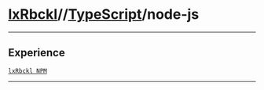 # [lxRbckl](https://github.com/lxRbckl/lxRbckl/tree/main)//[TypeScript](https://github.com/lxRbckl/lxRbckl/tree/main/TypeScript)/node-js

---

## Experience
[`lxRbckl NPM`](https://github.com/lxRbckl/lxRbckl/blob/NPM/README.md)

---
